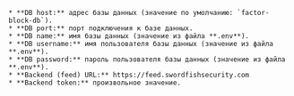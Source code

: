     * **DB host:** адрес базы данных (значение по умолчанию: `factor-block-db`).
    * **DB port:** порт подключения к базе данных.
    * **DB name:** имя базы данных (значение из файла **.env**).
    * **DB username:** имя пользователя базы данных (значение из файла **.env**).
    * **DB password:** пароль пользователя базы данных (значение из файла **.env**).
    * **Backend (feed) URL:** https://feed.swordfishsecurity.com
    * **Backend token:** произвольное значение.